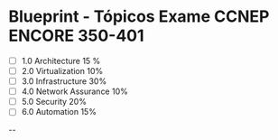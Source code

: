 # Blueprint - Tópicos Exame CCNEP ENCORE 350-401


- [ ] 1.0 Architecture 15 %
- [ ] 2.0 Virtualization 10%
- [ ] 3.0 Infrastructure 30%
- [ ] 4.0 Network Assurance 10%
- [ ] 5.0 Security 20%
- [ ] 6.0 Automation 15%

--